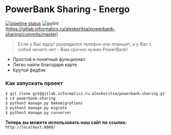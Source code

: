# PowerBank Sharing - Energo


[![pipeline status](https://gitlab.informatics.ru/alexkoritsa/powerbank-sharing/badges/pylint/pipeline.svg)](https://gitlab.informatics.ru/alexkoritsa/powerbank-sharing/commits/master)
![pylint](https://gitlab.informatics.ru/alexkoritsa/powerbank-sharing/badges/pylint/pyling.svg)(https://gitlab.informatics.ru/alexkoritsa/powerbank-sharing/commits/master)

> Если у Вас вдруг разрядился телефон или планшет, а у Вас с собой ничего нет - Вам срочно нужен PowerBank!

  - Простой и понятный функционал
  - Легко найти благодаря карте
  - Крутой фидбэк

### Как запускать проект

```sh
$ git clone git@gitlab.informatics.ru:alexkoritsa/powerbank-sharing.git
$ cd powerbank-sharing
$ python3 manage.py makemigrations
$ python3 manage.py migrate
$ python3 manage.py runserver
```

**Теперь вы можете использовать наш сайт по ссылке:** `http://localhost:8000/`
